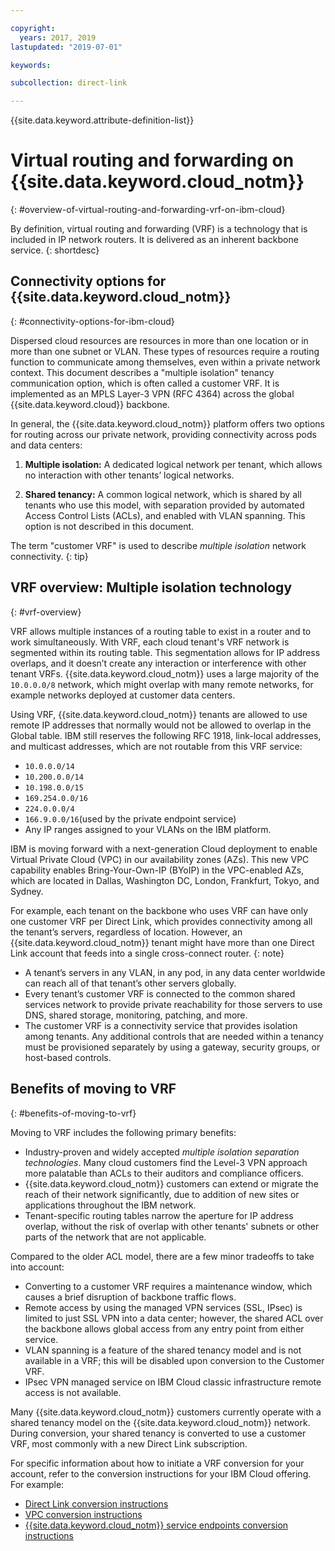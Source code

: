 ```yaml
---

copyright:
  years: 2017, 2019
lastupdated: "2019-07-01"

keywords: 

subcollection: direct-link

---
```


{{site.data.keyword.attribute-definition-list}}

# Virtual routing and forwarding on {{site.data.keyword.cloud_notm}}
{: #overview-of-virtual-routing-and-forwarding-vrf-on-ibm-cloud}

By definition, virtual routing and forwarding (VRF) is a technology that is included in IP network routers. It is delivered as an inherent backbone service.
{: shortdesc}

## Connectivity options for {{site.data.keyword.cloud_notm}}
{: #connectivity-options-for-ibm-cloud}

Dispersed cloud resources are resources in more than one location or in more than one subnet or VLAN. These types of resources require a routing function to communicate among themselves, even within a private network context. This document describes a "multiple isolation" tenancy communication option, which is often called a customer VRF. It is implemented as an MPLS Layer-3 VPN (RFC 4364) across the global {{site.data.keyword.cloud}} backbone.

In general, the {{site.data.keyword.cloud_notm}} platform offers two options for routing across our private network, providing connectivity across pods and data centers:

1. **Multiple isolation:** A dedicated logical network per tenant, which allows no interaction with other tenants’ logical networks.

2. **Shared tenancy:** A common logical network, which is shared by all tenants who use this model, with separation provided by automated Access Control Lists (ACLs), and enabled with VLAN spanning. This option is not described in this document.

The term "customer VRF" is used to describe _multiple isolation_ network connectivity.
{: tip}

## VRF overview: Multiple isolation technology
{: #vrf-overview}

VRF allows multiple instances of a routing table to exist in a router and to work simultaneously. With VRF, each cloud tenant's VRF network is segmented within its routing table. This segmentation allows for IP address overlaps, and it doesn’t create any interaction or interference with other tenant VRFs. {{site.data.keyword.cloud_notm}} uses a large majority of the `10.0.0.0/8` network, which might overlap with many remote networks, for example networks deployed at customer data centers.

Using VRF, {{site.data.keyword.cloud_notm}} tenants are allowed to use remote IP addresses that normally would not be allowed to overlap in the Global table. IBM still reserves the following RFC 1918, link-local addresses, and multicast addresses, which are not routable from this VRF service:

* `10.0.0.0/14`
* `10.200.0.0/14`
* `10.198.0.0/15`
* `169.254.0.0/16`
* `224.0.0.0/4`
* `166.9.0.0/16`(used by the private endpoint service)
* Any IP ranges assigned to your VLANs on the IBM platform.

IBM is moving forward with a next-generation Cloud deployment to enable Virtual Private Cloud (VPC) in our availability zones (AZs). This new VPC capability enables Bring-Your-Own-IP (BYoIP) in the VPC-enabled AZs, which are located in Dallas, Washington DC, London, Frankfurt, Tokyo, and Sydney.

For example, each tenant on the backbone who uses VRF can have only one customer VRF per Direct Link, which provides connectivity among all the tenant’s servers, regardless of location. However, an {{site.data.keyword.cloud_notm}} tenant might have more than one Direct Link account that feeds into a single cross-connect router.
{: note}

* A tenant’s servers in any VLAN, in any pod, in any data center worldwide can reach all of that tenant’s other servers globally.
* Every tenant’s customer VRF is connected to the common shared services network to provide private reachability for those servers to use DNS, shared storage, monitoring, patching, and more.
* The customer VRF is a connectivity service that provides isolation among tenants. Any additional controls that are needed within a tenancy must be provisioned separately by using a gateway, security groups, or host-based controls.

## Benefits of moving to VRF
{: #benefits-of-moving-to-vrf}

Moving to VRF includes the following primary benefits:

* Industry-proven and widely accepted _multiple isolation separation technologies_. Many cloud customers find the Level-3 VPN approach more palatable than ACLs to their auditors and compliance officers.   
* {{site.data.keyword.cloud_notm}} customers can extend or migrate the reach of their network significantly, due to addition of new sites or applications throughout the IBM network.
* Tenant-specific routing tables narrow the aperture for IP address overlap, without the risk of overlap with other tenants' subnets or other parts of the network that are not applicable.

Compared to the older ACL model, there are a few minor tradeoffs to take into account:

* Converting to a customer VRF requires a maintenance window, which causes a brief disruption of backbone traffic flows.
* Remote access by using the managed VPN services (SSL, IPsec) is limited to just SSL VPN into a data center; however, the shared ACL over the backbone allows global access from any entry point from either service.
* VLAN spanning is a feature of the shared tenancy model and is not available in a VRF; this will be disabled upon conversion to the Customer VRF.
* IPsec VPN managed service on IBM Cloud classic infrastructure remote access is not available.

Many {{site.data.keyword.cloud_notm}} customers currently operate with a shared tenancy model on the {{site.data.keyword.cloud_notm}} network. During conversion, your shared tenancy is converted to use a customer VRF, most commonly with a new Direct Link subscription.  

For specific information about how to initiate a VRF conversion for your account, refer to the conversion instructions for your IBM Cloud offering. For example:

* [Direct Link conversion instructions](/docs/direct-link?topic=direct-link-what-happens-during-the-account-conversion-process)
* [VPC conversion instructions](/docs/vpc-on-classic?topic=vpc-on-classic-setting-up-access-to-your-classic-infrastructure-from-vpc#how-you-can-initiate-the-conversion)
* [{{site.data.keyword.cloud_notm}} service endpoints conversion instructions](/docs/account?topic=account-vrf-service-endpoint)
